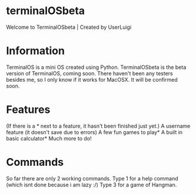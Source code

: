# terminalOSbeta
Welcome to TerminalOSbeta | Created by UserLuigi
# Information
TerminalOS is a mini OS created using Python. TerminalOSbeta is the beta version of TerminalOS, coming soon. There haven't been any testers besides me, so I only know if it works for MacOSX. It will be confirmed soon.
# Features

(If there is a * next to a feature, it hasn't been finished just yet.)
A username feature (it doesn't save due to errors)
A few fun games to play*
A built in basic calculator*
Much more to do!
# Commands
So far there are only 2 working commands. Type 1 for a help command (which isnt done because i am lazy :/) Type 3 for a game of Hangman.
